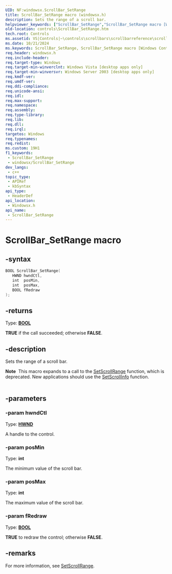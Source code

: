 ```yaml
---
UID: NF:windowsx.ScrollBar_SetRange
title: ScrollBar_SetRange macro (windowsx.h)
description: Sets the range of a scroll bar.
helpviewer_keywords: ["ScrollBar_SetRange","ScrollBar_SetRange macro [Windows Controls]","_win32_ScrollBar_SetRange","_win32_ScrollBar_SetRange_cpp","controls.ScrollBar_SetRange","controls._win32_ScrollBar_SetRange","windowsx/ScrollBar_SetRange"]
old-location: controls\ScrollBar_SetRange.htm
tech.root: Controls
ms.assetid: VS|Controls|~\controls\scrollbars\scrollbarreference\scrollbarmacros\scrollbar_setrange.htm
ms.date: 10/21/2024
ms.keywords: ScrollBar_SetRange, ScrollBar_SetRange macro [Windows Controls], _win32_ScrollBar_SetRange, _win32_ScrollBar_SetRange_cpp, controls.ScrollBar_SetRange, controls._win32_ScrollBar_SetRange, windowsx/ScrollBar_SetRange
req.header: windowsx.h
req.include-header: 
req.target-type: Windows
req.target-min-winverclnt: Windows Vista [desktop apps only]
req.target-min-winversvr: Windows Server 2003 [desktop apps only]
req.kmdf-ver: 
req.umdf-ver: 
req.ddi-compliance: 
req.unicode-ansi: 
req.idl: 
req.max-support: 
req.namespace: 
req.assembly: 
req.type-library: 
req.lib: 
req.dll: 
req.irql: 
targetos: Windows
req.typenames: 
req.redist: 
ms.custom: 19H1
f1_keywords:
 - ScrollBar_SetRange
 - windowsx/ScrollBar_SetRange
dev_langs:
 - c++
topic_type:
 - APIRef
 - kbSyntax
api_type:
 - HeaderDef
api_location:
 - Windowsx.h
api_name:
 - ScrollBar_SetRange
---
```


# ScrollBar_SetRange macro

## -syntax

```cpp
BOOL ScrollBar_SetRange(
   HWND hwndCtl,
   int  posMin,
   int  posMax,
   BOOL fRedraw
);
```

## -returns

Type: **[BOOL](/windows/desktop/winprog/windows-data-types)**

<b>TRUE</b> if the call succeeded; otherwise <b>FALSE</b>.


## -description

Sets the range of a scroll bar.
        
<div class="alert"><b>Note</b>  This macro expands to a call to the <a href="/windows/desktop/api/winuser/nf-winuser-setscrollrange">SetScrollRange</a> function, which is deprecated. New applications should use the <a href="/windows/desktop/api/winuser/nf-winuser-setscrollinfo">SetScrollInfo</a> function.</div><div> </div>

## -parameters

### -param hwndCtl

Type: <b><a href="/windows/desktop/WinProg/windows-data-types">HWND</a></b>

A handle to the control.

### -param posMin

Type: <b>int</b>

The minimum value of the scroll bar.

### -param posMax

Type: <b>int</b>

The maximum value of the scroll bar.

### -param fRedraw

Type: <b><a href="/windows/desktop/WinProg/windows-data-types">BOOL</a></b>

<b>TRUE</b> to redraw the control; otherwise <b>FALSE</b>.

## -remarks

For more information, see <a href="/windows/desktop/api/winuser/nf-winuser-setscrollrange">SetScrollRange</a>.
